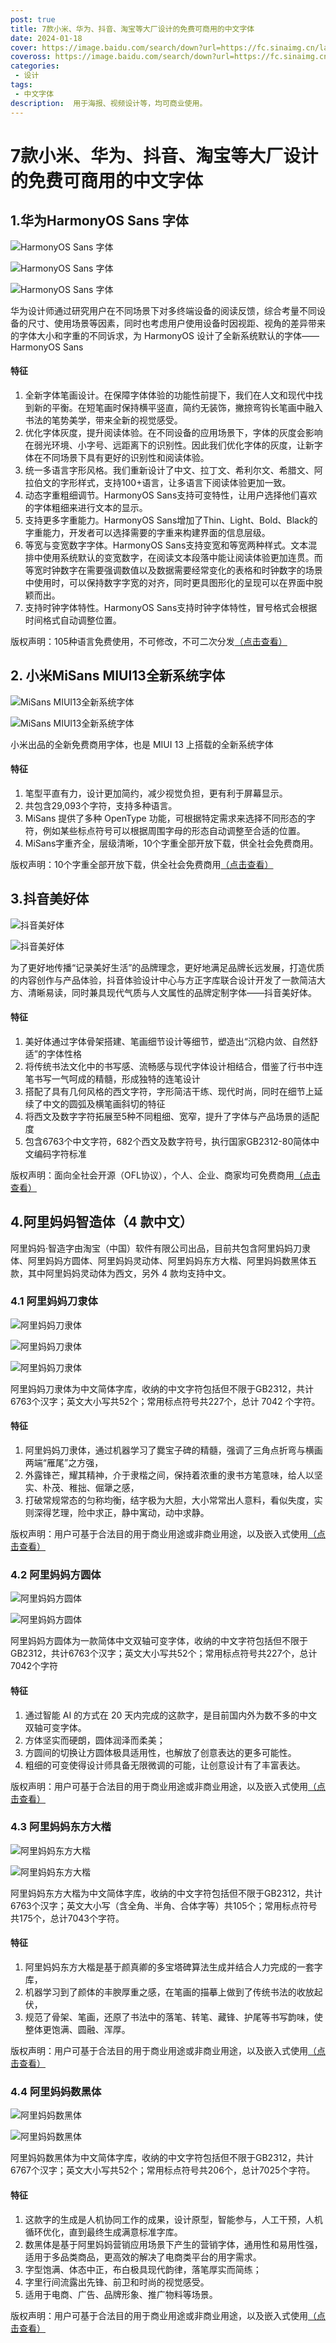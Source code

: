 ```yaml
---
post: true
title: 7款小米、华为、抖音、淘宝等大厂设计的免费可商用的中文字体
date: 2024-01-18
cover: https://image.baidu.com/search/down?url=https://fc.sinaimg.cn/large/6364aa43gy1hlxgepmlgvj20k00dctkd.jpg
coveross: https://image.baidu.com/search/down?url=https://fc.sinaimg.cn/large/6364aa43gy1hlxgcx1xxmj21400qokjl.jpg
categories:
 - 设计
tags:
 - 中文字体
description:  用于海报、视频设计等，均可商业使用。
---
```

# 7款小米、华为、抖音、淘宝等大厂设计的免费可商用的中文字体



## 1.华为HarmonyOS Sans 字体
![HarmonyOS Sans 字体](https://image.baidu.com/search/down?url=https://fc.sinaimg.cn/large/6364aa43gy1hlxg58m6w3j21z40m8dis.jpg)

![HarmonyOS Sans 字体](https://image.baidu.com/search/down?url=https://fc.sinaimg.cn/large/6364aa43gy1hlxg5ko45cj21z42x8alh.jpg)

![HarmonyOS Sans 字体](https://image.baidu.com/search/down?url=https://fc.sinaimg.cn/large/6364aa43gy1hlxg5x3mh3j24js2gohdt.jpg)

华为设计师通过研究用户在不同场景下对多终端设备的阅读反馈，综合考量不同设备的尺寸、使用场景等因素，同时也考虑用户使用设备时因视距、视角的差异带来的字体大小和字重的不同诉求，为 HarmonyOS 设计了全新系统默认的字体——HarmonyOS Sans

#### 特征
1. 全新字体笔画设计。在保障字体体验的功能性前提下，我们在人文和现代中找到新的平衡。在短笔画时保持横平竖直，简约无装饰，撇捺弯钩长笔画中融入书法的笔势美学，带来全新的视觉感受。
2. 优化字体灰度，提升阅读体验。在不同设备的应用场景下，字体的灰度会影响在弱光环境、小字号、远距离下的识别性。因此我们优化字体的灰度，让新字体在不同场景下具有更好的识别性和阅读体验。
3. 统一多语言字形风格。我们重新设计了中文、拉丁文、希利尔文、希腊文、阿拉伯文的字形样式，支持100+语言，让多语言下阅读体验更加一致。
4. 动态字重粗细调节。HarmonyOS Sans支持可变特性，让用户选择他们喜欢的字体粗细来进行文本的显示。
5. 支持更多字重能力。HarmonyOS Sans增加了Thin、Light、Bold、Black的字重能力，开发者可以选择需要的字重来构建界面的信息层级。
6. 等宽与变宽数字字体。HarmonyOS Sans支持变宽和等宽两种样式。文本混排中使用系统默认的变宽数字，在阅读文本段落中能让阅读体验更加连贯。而等宽时钟数字在需要强调数值以及数据需要经常变化的表格和时钟数字的场景中使用时，可以保持数字字宽的对齐，同时更具图形化的呈现可以在界面中脱颖而出。
7. 支持时钟字体特性。HarmonyOS Sans支持时钟字体特性，冒号格式会根据时间格式自动调整位置。

版权声明：105种语言免费使用，不可修改，不可二次分发[（点击查看）](https://developer.harmonyos.com/cn/harmonyos_design)


<ArticleLink via="post" :work="{
    title: '华为HarmonyOS Sans 字体',
    view: 'https://developer.huawei.com/images/download/general/HarmonyOS-Sans.zip',
    github: '',
    via: 'https://developer.huawei.com/consumer/cn/design/resource/',
    linkpan:'https://pan.baidu.com/s/1hKUr4vMbO-Twvim0-k40pg?pwd=uyv3',
    coveross: '',
    beecode: '',
    viewtit: '官方下载',
    wxwords: '',
    }" />


## 2. 小米MiSans MIUI13全新系统字体
![MiSans MIUI13全新系统字体](https://image.baidu.com/search/down?url=https://fc.sinaimg.cn/large/6364aa43gy1hlxf9huh9yj21r00zgdt2.jpg)

![MiSans MIUI13全新系统字体](https://image.baidu.com/search/down?url=https://fc.sinaimg.cn/large/6364aa43gy1hlxfa0fvznj21r00zgwmn.jpg)

小米出品的全新免费商用字体，也是 MIUI 13 上搭载的全新系统字体

#### 特征
1. 笔型平直有力，设计更加简约，减少视觉负担，更有利于屏幕显示。
2. 共包含29,093个字符，支持多种语言。
3. MiSans 提供了多种 OpenType 功能，可根据特定需求来选择不同形态的字符，例如某些标点符号可以根据周围字母的形态自动调整至合适的位置。
4. MiSans字重齐全，层级清晰，10个字重全部开放下载，供全社会免费商用。

版权声明：10个字重全部开放下载，供全社会免费商用[（点击查看）](https://web.vip.miui.com/page/info/mio/mio/detail?postId=33935854)

<ArticleLink via="post" :work="{
    title: 'MiSans MIUI13全新系统字体',
    view: 'https://cdn.cnbj1.fds.api.mi-img.com/vipmlmodel/font/MiSans/MiSans.zip',
    github: '',
    via: 'https://web.vip.miui.com/page/info/mio/mio/detail?postId=33935854',
    linkpan:'https://pan.baidu.com/s/19nH3jV6wKKRF_6ikLRhNPA?pwd=4kde',
    coveross: '',
    beecode: '',
    viewtit: '官方下载',
    wxwords: '',
    }" />

## 3.抖音美好体
![抖音美好体](https://image.baidu.com/search/down?url=https://fc.sinaimg.cn/large/6364aa43gy1hlxfb8gpnuj20u00gwgmd.jpg)

![抖音美好体](https://image.baidu.com/search/down?url=https://fc.sinaimg.cn/large/6364aa43gy1hlxfcw3vtrj20u00gvq3v.jpg)


为了更好地传播“记录美好生活”的品牌理念，更好地满足品牌长远发展，打造优质的内容创作与产品体验，抖音体验设计中心与方正字库联合设计开发了一款简洁大方、清晰易读，同时兼具现代气质与人文属性的品牌定制字体——抖音美好体。

#### 特征
1. 美好体通过字体骨架搭建、笔画细节设计等细节，塑造出“沉稳内敛、自然舒适”的字体性格
2. 将传统书法文化中的书写感、流畅感与现代字体设计相结合，借鉴了行书中连笔书写一气呵成的精髓，形成独特的连笔设计
3. 搭配了具有几何风格的西文字符，字形简洁干练、现代时尚，同时在细节上延续了中文的圆弧及横笔画斜切的特征
4. 将西文及数字字符拓展至5种不同粗细、宽窄，提升了字体与产品场景的适配度
5. 包含6763个中文字符，682个西文及数字符号，执行国家GB2312-80简体中文编码字符标准

版权声明：面向全社会开源（OFL协议），个人、企业、商家均可免费商用[（点击查看）](https://mp.weixin.qq.com/s/_Q_V3vR1nXJfM__GLYY4ZQ)


<ArticleLink via="post" :work="{
    title: '抖音美好体',
    view: 'https://mp.weixin.qq.com/s/_Q_V3vR1nXJfM__GLYY4ZQ',
    github: '',
    via: 'https://mp.weixin.qq.com/s/_Q_V3vR1nXJfM__GLYY4ZQ',
    linkpan:'https://pan.baidu.com/s/1pCuW4irPGNeVJhPiqWZZpg?pwd=tt8m',
    coveross: '',
    beecode: '',
    viewtit: '官方下载',
    wxwords: '',
    }" />


## 4.阿里妈妈智造体（4 款中文）

阿里妈妈·智造字由淘宝（中国）软件有限公司出品，目前共包含阿里妈妈刀隶体、阿里妈妈方圆体、阿里妈妈灵动体、阿里妈妈东方大楷、阿里妈妈数黑体五款，其中阿里妈妈灵动体为西文，另外 4 款均支持中文。

### 4.1 阿里妈妈刀隶体

![阿里妈妈刀隶体](https://image.baidu.com/search/down?url=https://fc.sinaimg.cn/large/6364aa43gy1hlxfdf47t4g21hc0ty7wk.jpg)

![阿里妈妈刀隶体](https://image.baidu.com/search/down?url=https://fc.sinaimg.cn/large/6364aa43gy1hlxff0v41oj21jk0rd44n.jpg)

![阿里妈妈刀隶体](https://image.baidu.com/search/down?url=https://fc.sinaimg.cn/large/6364aa43gy1hlxfji4pxrj21jk1357na.jpg)


阿里妈妈刀隶体为中文简体字库，收纳的中文字符包括但不限于GB2312，共计6763个汉字；英文大小写共52个；常用标点符号共227个，总计 7042 个字符。

#### 特征
1. 阿里妈妈刀隶体，通过机器学习了爨宝子碑的精髓，强调了三角点折弯与横画两端“雁尾”之方强，
2. 外露锋芒，耀其精神，介于隶楷之间，保持着浓重的隶书方笔意味，给人以坚实、朴茂、稚拙、倔犟之感，
3. 打破常规常态的匀称均衡，结字极为大胆，大小常常出人意料，看似失度，实则深得艺理，险中求正，静中寓动，动中求静。

版权声明：用户可基于合法目的用于商业用途或非商业用途，以及嵌入式使用[（点击查看）](https://www.iconfont.cn/fonts/detail?cnid=1ntUmJ7Q4Jhw)


<ArticleLink via="post" :work="{
    title: '阿里妈妈刀隶体',
    view: 'https://www.iconfont.cn/fonts/detail?cnid=1ntUmJ7Q4Jhw',
    github: '',
    via: 'https://www.iconfont.cn/fonts/detail?cnid=1ntUmJ7Q4Jhw',
    linkpan:'https://pan.baidu.com/s/1TqN7YQXjHJ-nRSzGzKqkeQ?pwd=fvyj',
    coveross: '',
    beecode: '',
    viewtit: '官方下载',
    wxwords: '',
    }" />

### 4.2 阿里妈妈方圆体

![阿里妈妈方圆体](https://image.baidu.com/search/down?url=https://fc.sinaimg.cn/large/6364aa43gy1hlxfksel73j21jk0rdwki.jpg)

![阿里妈妈方圆体](https://image.baidu.com/search/down?url=https://fc.sinaimg.cn/large/6364aa43gy1hlxfl3h18xj21jk0rt7c0.jpg)

阿里妈妈方圆体为一款简体中文双轴可变字体，收纳的中文字符包括但不限于 GB2312，共计6763个汉字；英文大小写共52个；常用标点符号共227个，总计7042个字符

#### 特征
1. 通过智能 AI 的方式在 20 天内完成的这款字，是目前国内外为数不多的中文双轴可变字体。
2. 方体坚实而硬朗，圆体润泽而柔美；
3. 方圆间的切换让方圆体极具适用性，也解放了创意表达的更多可能性。
4. 粗细的可变使得设计师具备无限微调的可能，让创意设计有了丰富表达。

版权声明：用户可基于合法目的用于商业用途或非商业用途，以及嵌入式使用[（点击查看）](https://www.iconfont.cn/fonts/detail?cnid=pOvFIr086ADR)


<ArticleLink via="post" :work="{
    title: '阿里妈妈方圆体',
    view: 'https://www.iconfont.cn/fonts/detail?cnid=pOvFIr086ADR',
    github: '',
    via: 'https://www.iconfont.cn/fonts/detail?cnid=pOvFIr086ADR',
    linkpan:'https://pan.baidu.com/s/13CNx20WJK6g5AACPAGtPvQ?pwd=dnu3',
    coveross: '',
    beecode: '',
    viewtit: '官方下载',
    wxwords: '',
    }" />

### 4.3 阿里妈妈东方大楷

![阿里妈妈东方大楷](https://image.baidu.com/search/down?url=https://fc.sinaimg.cn/large/6364aa43gy1hlxfoh3budj21sg2mbe81.jpg)

![阿里妈妈东方大楷](https://image.baidu.com/search/down?url=https://fc.sinaimg.cn/large/6364aa43gy1hlxfos5qu6j20y10nvtze.jpg)

阿里妈妈东方大楷为中文简体字库，收纳的中文字符包括但不限于GB2312，共计6763个汉字；英文大小写（含全角、半角、合体字等）共105个；常用标点符号共175个，总计7043个字符。

#### 特征
1. 阿里妈妈东方大楷是基于颜真卿的多宝塔碑算法生成并结合人力完成的一套字库，
2. 机器学习到了颜体的丰腴厚重之感，在笔画的描摹上做到了传统书法的收放起伏，
3. 规范了骨架、笔画，还原了书法中的落笔、转笔、藏锋、护尾等书写韵味，使整体更饱满、圆融、浑厚。

版权声明：用户可基于合法目的用于商业用途或非商业用途，以及嵌入式使用[（点击查看）](https://www.iconfont.cn/fonts/detail?cnid=IhcTcFymWeyf)


<ArticleLink via="post" :work="{
    title: '阿里妈妈东方大楷',
    view: 'https://www.iconfont.cn/fonts/detail?cnid=IhcTcFymWeyf',
    github: '',
    via: 'https://www.iconfont.cn/fonts/detail?cnid=IhcTcFymWeyf',
    linkpan:'https://pan.baidu.com/s/1QHDIkjN6eJjMIDfridrdYA?pwd=wx43',
    coveross: '',
    beecode: '',
    viewtit: '官方下载',
    wxwords: '',
    }" />

### 4.4 阿里妈妈数黑体

![阿里妈妈数黑体](https://image.baidu.com/search/down?url=https://fc.sinaimg.cn/large/6364aa43gy1hlxfqm0ztkj21sg3conpd.jpg)

![阿里妈妈数黑体](https://image.baidu.com/search/down?url=https://fc.sinaimg.cn/large/6364aa43gy1hlxfqyxw9rj21sg0tukjl.jpg)

阿里妈妈数黑体为中文简体字库，收纳的中文字符包括但不限于GB2312，共计6767个汉字；英文大小写共52个；常用标点符号共206个，总计7025个字符。

#### 特征
1. 这款字的生成是人机协同工作的成果，设计原型，智能参与，人工干预，人机循环优化，直到最终生成满意标准字库。 
2. 数黑体是基于阿里妈妈营销应用场景下产生的营销字体，通用性和易用性强，适用于多品类商品，更高效的解决了电商类平台的用字需求。
3. 字型饱满、体态中正，布白极具现代韵律，落笔厚实而简练；
4. 字里行间流露出先锋、前卫和时尚的视觉感受。
5. 适用于电商、广告、品牌形象、推广物料等场景。

版权声明：用户可基于合法目的用于商业用途或非商业用途，以及嵌入式使用[（点击查看）](https://www.iconfont.cn/fonts/detail?cnid=a9fXc2HD9n7s)


<ArticleLink via="post" :work="{
    title: '阿里妈妈数黑体',
    view: 'https://www.iconfont.cn/fonts/detail?cnid=a9fXc2HD9n7s',
    github: '',
    via: 'https://www.iconfont.cn/fonts/detail?cnid=a9fXc2HD9n7s',
    linkpan:'https://pan.baidu.com/s/14oYXOEBFwaOEWQK7CtbETQ?pwd=puq3',
    coveross: '',
    beecode: '',
    viewtit: '官方下载',
    wxwords: '',
    }" />
